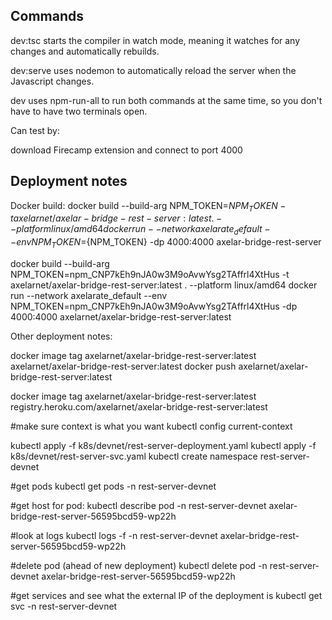 
## Commands
dev:tsc starts the compiler in watch mode, meaning it watches for any changes and automatically rebuilds.

dev:serve uses nodemon to automatically reload the server when the Javascript changes.

dev uses npm-run-all to run both commands at the same time, so you don't have to have two terminals open.

Can test by:

download Firecamp extension and connect to port 4000

## Deployment notes

Docker build:
docker build --build-arg NPM_TOKEN=${NPM_TOKEN} -t axelarnet/axelar-bridge-rest-server:latest . --platform linux/amd64
docker run --network axelarate_default --env NPM_TOKEN=${NPM_TOKEN} -dp 4000:4000 axelar-bridge-rest-server

docker build --build-arg NPM_TOKEN=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 -t axelarnet/axelar-bridge-rest-server:latest . --platform linux/amd64
docker run --network axelarate_default --env NPM_TOKEN=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 -dp 4000:4000 axelarnet/axelar-bridge-rest-server:latest

Other deployment notes:

docker image tag axelarnet/axelar-bridge-rest-server:latest axelarnet/axelar-bridge-rest-server:latest
docker push axelarnet/axelar-bridge-rest-server:latest

docker image tag axelarnet/axelar-bridge-rest-server:latest registry.heroku.com/axelarnet/axelar-bridge-rest-server:latest

#make sure context is what you want
kubectl config current-context  

kubectl apply -f k8s/devnet/rest-server-deployment.yaml
kubectl apply -f k8s/devnet/rest-server-svc.yaml
kubectl create namespace rest-server-devnet 

#get pods
kubectl get pods -n rest-server-devnet

#get host for pod:
kubectl describe pod -n rest-server-devnet axelar-bridge-rest-server-56595bcd59-wp22h

#look at logs
kubectl logs -f -n rest-server-devnet axelar-bridge-rest-server-56595bcd59-wp22h

#delete pod (ahead of new deployment)
kubectl delete pod -n rest-server-devnet axelar-bridge-rest-server-56595bcd59-wp22h

#get services and see what the external IP of the deployment is
kubectl get svc -n rest-server-devnet  
